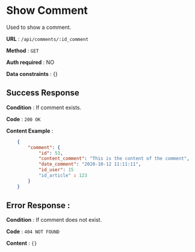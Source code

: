 # Show Comment

Used to show a comment.

**URL** : `/api/comments/:id_comment`

**Method** : `GET`

**Auth required** : NO

**Data constraints** : {}

## Success Response

**Condition** : If comment exists.

**Code** : `200 OK`

**Content Example** :

```json
    {
        "comment": {
            "id": 53,
            "content_comment": "This is the content of the comment",
            "date_comment": "2020-10-12 11:11:11",
            "id_user": 15
            "id_article" : 123
        }
    }
```

## Error Response :

**Condition** : If comment does not exist.

**Code** : `404 NOT FOUND`

**Content** : `{}`
